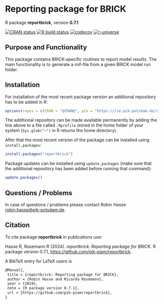 # Reporting package for BRICK

R package **reportbrick**, version **0.7.1**

[![CRAN status](https://www.r-pkg.org/badges/version/reportbrick)](https://cran.r-project.org/package=reportbrick)  [![R build status](https://github.com/pik-piam/reportbrick/workflows/check/badge.svg)](https://github.com/pik-piam/reportbrick/actions) [![codecov](https://codecov.io/gh/pik-piam/reportbrick/branch/master/graph/badge.svg)](https://app.codecov.io/gh/pik-piam/reportbrick) [![r-universe](https://pik-piam.r-universe.dev/badges/reportbrick)](https://pik-piam.r-universe.dev/builds)

## Purpose and Functionality

This package contains BRICK-specific routines to report model results. The main functionality is to generate a mif-file from a given BRICK model run folder.


## Installation

For installation of the most recent package version an additional repository has to be added in R:

```r
options(repos = c(CRAN = "@CRAN@", pik = "https://rse.pik-potsdam.de/r/packages"))
```
The additional repository can be made available permanently by adding the line above to a file called `.Rprofile` stored in the home folder of your system (`Sys.glob("~")` in R returns the home directory).

After that the most recent version of the package can be installed using `install.packages`:

```r 
install.packages("reportbrick")
```

Package updates can be installed using `update.packages` (make sure that the additional repository has been added before running that command):

```r 
update.packages()
```

## Questions / Problems

In case of questions / problems please contact Robin Hasse <robin.hasse@pik-potsdam.de>.

## Citation

To cite package **reportbrick** in publications use:

Hasse R, Rosemann R (2024). _reportbrick: Reporting package for BRICK_. R package version 0.7.1, <https://github.com/pik-piam/reportbrick>.

A BibTeX entry for LaTeX users is

 ```latex
@Manual{,
  title = {reportbrick: Reporting package for BRICK},
  author = {Robin Hasse and Ricarda Rosemann},
  year = {2024},
  note = {R package version 0.7.1},
  url = {https://github.com/pik-piam/reportbrick},
}
```
